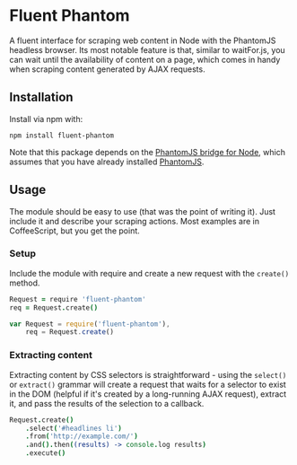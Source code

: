 # Fluent Phantom 
A fluent interface for scraping web content in Node with the PhantomJS headless browser.  Its most notable feature is that, similar to waitFor.js, you can wait until the availability of content on a page, which comes in handy when scraping content generated by AJAX requests.

## Installation
Install via npm with:
```
npm install fluent-phantom
```

Note that this package depends on the [PhantomJS bridge for Node](https://github.com/sgentle/phantomjs-node), which assumes that you have already installed [PhantomJS](http://phantomjs.org/).

## Usage
The module should be easy to use (that was the point of writing it).  Just include it and describe your scraping actions.  Most examples are in CoffeeScript, but you get the point.

### Setup
Include the module with require and create a new request with the ```create()``` method.
```coffeescript
Request = require 'fluent-phantom'
req = Request.create()
```

```javascript
var Request = require('fluent-phantom'),
	req = Request.create()
```

### Extracting content
Extracting content by CSS selectors is straightforward - using the `select()` or
`extract()` grammar will create a request that waits for a selector to exist in 
the DOM (helpful if it's created by a long-running AJAX request), extract it,
and pass the results of the selection to a callback.

```coffeescript
Request.create()
	.select('#headlines li')
	.from('http://example.com/')
	.and().then((results) -> console.log results)
	.execute()
```


